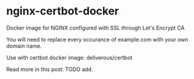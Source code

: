 # nginx-certbot-docker
Docker image for NGINX configured with SSL through Let's Encrypt CA

You will need to replace every occurance of example.com with your own domain name.

Use with certbot docker image: deliverous/certbot

Read more in this post: TODO add.
